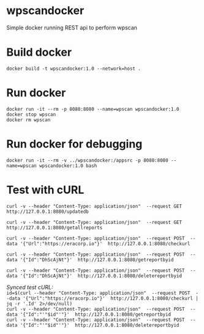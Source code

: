 # wpscandocker

Simple docker running REST api to perform wpscan 

# Build docker
`docker build -t wpscandocker:1.0 --network=host .`

# Run docker
`docker run -it --rm -p 8080:8080 --name=wpscan wpscandocker:1.0`    
`docker stop wpscan`    
`docker rm wpscan`

# Run docker for debugging
`docker run -it --rm -v ../wpscandocker:/appsrc -p 8080:8080 --name=wpscan wpscandocker:1.0 bash`

# Test with cURL
`curl -v --header "Content-Type: application/json"  --request GET  http://127.0.0.1:8080/updatedb`

`curl -v --header "Content-Type: application/json"  --request GET  http://127.0.0.1:8080/getallreports`

`curl -v --header "Content-Type: application/json"  --request POST  --data '{"Url":"https://eracorp.io"}'  http://127.0.0.1:8080/checkurl`

`curl -v --header "Content-Type: application/json"  --request POST  --data '{"Id":"DhScAjNt"}'  http://127.0.0.1:8080/getreportbyid`

`curl -v --header "Content-Type: application/json"  --request POST  --data '{"Id":"DhScAjNt"}'  http://127.0.0.1:8080/deletereportbyid`

_Synced test cURL:_   
`id=$(curl --header "Content-Type: application/json"  --request POST  --data '{"Url":"https://eracorp.io"}'  http://127.0.0.1:8080/checkurl | jq -r '.Id' 2>/dev/null)`   
`curl -v --header "Content-Type: application/json"  --request POST  --data '{"Id":"'"$id"'"}'  http://127.0.0.1:8080/getreportbyid`   
`curl -v --header "Content-Type: application/json"  --request POST  --data '{"Id":"'"$id"'"}'  http://127.0.0.1:8080/deletereportbyid`
